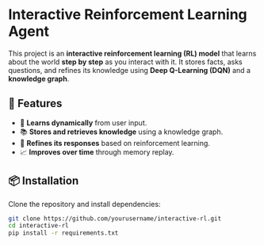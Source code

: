 # Interactive Reinforcement Learning Agent

This project is an **interactive reinforcement learning (RL) model** that learns about the world **step by step** as you interact with it. It stores facts, asks questions, and refines its knowledge using **Deep Q-Learning (DQN)** and a **knowledge graph**.

## 🚀 Features
- 🧠 **Learns dynamically** from user input.
- 📚 **Stores and retrieves knowledge** using a knowledge graph.
- 🔄 **Refines its responses** based on reinforcement learning.
- 📈 **Improves over time** through memory replay.

## 📦 Installation
Clone the repository and install dependencies:

```bash
git clone https://github.com/yourusername/interactive-rl.git
cd interactive-rl
pip install -r requirements.txt
